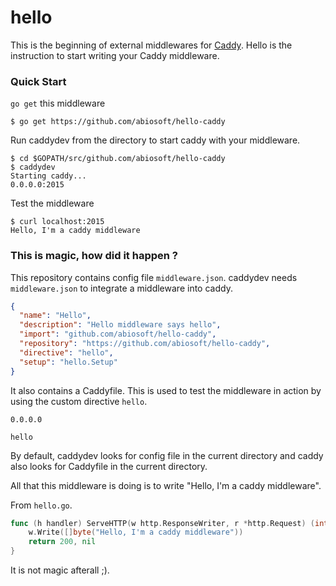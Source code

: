 # hello
This is the beginning of external middlewares for [Caddy](http://caddyserver.com).
Hello is the instruction to start writing your Caddy middleware.

### Quick Start
`go get` this middleware

```shell
$ go get https://github.com/abiosoft/hello-caddy
```

Run caddydev from the directory to start caddy with your middleware.

```shell
$ cd $GOPATH/src/github.com/abiosoft/hello-caddy
$ caddydev
Starting caddy...
0.0.0.0:2015
```
Test the middleware

```shell
$ curl localhost:2015
Hello, I'm a caddy middleware
```

### This is magic, how did it happen ?
This repository contains config file `middleware.json`. caddydev needs `middleware.json` to integrate a middleware into caddy.
```json
{
  "name": "Hello",
  "description": "Hello middleware says hello",
  "import": "github.com/abiosoft/hello-caddy",
  "repository": "https://github.com/abiosoft/hello-caddy",
  "directive": "hello",
  "setup": "hello.Setup"
}
```
It also contains a Caddyfile. This is used to test the middleware in action by using the custom directive `hello`.
```
0.0.0.0

hello
```
By default, caddydev looks for config file in the current directory and caddy also looks for Caddyfile in the current directory.

All that this middleware is doing is to write "Hello, I'm a caddy middleware".

From `hello.go`.
```go
func (h handler) ServeHTTP(w http.ResponseWriter, r *http.Request) (int, error) {
	w.Write([]byte("Hello, I'm a caddy middleware"))
	return 200, nil
}
```

It is not magic afterall ;).
